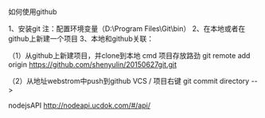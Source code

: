 
如何使用github

1、安装git
   注：配置环境变量（D:\Program Files\Git\bin）
2、在本地或者在github上新建一个项目
3、本地和github关联：

   （1）从github上新建项目，并clone到本地
       cmd  项目存放路劲
       git remote add origin https://github.com/shenyulin/20150627git.git

   （2）从地址webstrom中push到github
       VCS / 项目右键
       git
       commit directory  -->



nodejsAPI
http://nodeapi.ucdok.com/#/api/